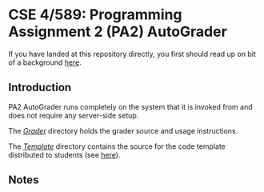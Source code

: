 # CSE 4/589: Programming Assignment 2 (PA2) AutoGrader
If you have landed at this repository directly, you first should read up on bit of a background [here](https://cse4589.github.io/).

## Introduction
PA2 AutoGrader runs completely on the system that it is invoked from and does not require any server-side setup.

The [_Grader_](/Grader) directory holds the grader source and usage instructions.

The [_Template_](/Template) directory contains the source for the code template distributed to students (see [here](https://docs.google.com/document/d/1o6epHif2H0--Qhq9uo1dp0tXel5CiSYoYsuFa-s92YU/pub)).

## Notes
